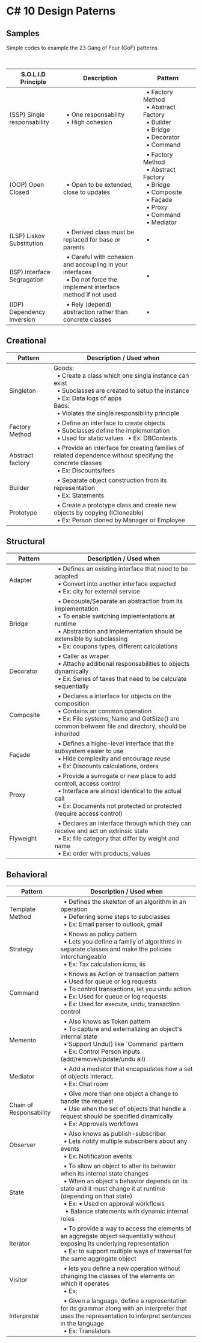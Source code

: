 ﻿# C# 10 Design Paterns 

## Samples
Simple codes to example the 23 Gang of Four (GoF) patterns

<br>
<table>
   <thead>
      <tr>
         <th>S.O.L.I.D Principle</th>
         <th>Description</th>
         <th>Pattern</th>
      </tr>
   </thead>
   <tbody>
    <tr>
        <td width="200">(SSP) Single responsability</td>
        <td width="500">
        &nbsp;&nbsp;▪ One responsability<br>
        &nbsp;&nbsp;▪ High cohesion<br>
        </td>
        <td width="200">
        &nbsp;&nbsp;▪ Factory Method<br>
        &nbsp;&nbsp;▪ Abstract Factory<br>
        &nbsp;&nbsp;▪ Builder<br>
        &nbsp;&nbsp;▪ Bridge<br>
        &nbsp;&nbsp;▪ Decorator<br>
        &nbsp;&nbsp;▪ Command<br>
        </td>
    </tr>
    <tr>
        <td width="200">(OOP) Open Closed</td>
        <td width="500">
        &nbsp;&nbsp;▪ Open to be extended, close to updates<br>
        </td>
        <td width="300">
        &nbsp;&nbsp;▪ Factory Method<br>
        &nbsp;&nbsp;▪ Abstract Factory<br>
        &nbsp;&nbsp;▪ Bridge<br>
        &nbsp;&nbsp;▪ Composite<br>
        &nbsp;&nbsp;▪ Façade<br>
        &nbsp;&nbsp;▪ Proxy<br>
        &nbsp;&nbsp;▪ Command<br>
        &nbsp;&nbsp;▪ Mediator<br>
        </td>
    </tr>
    <tr>
        <td width="200">(LSP) Liskov Substitution</td>
        <td width="500">
        &nbsp;&nbsp;▪ Derived class must be replaced for base or parents<br>
        </td>
        <td width="200">
        &nbsp;&nbsp;▪ <br>
        </td>
    </tr>
    <tr>
        <td width="200">(ISP) Interface Segragation</td>
        <td width="500">
        &nbsp;&nbsp;▪ Careful with cohesion and accoupling in your interfaces<br>
        &nbsp;&nbsp;▪ Do not force the implement interface method if not used<br>
        </td>
        <td width="200">
        &nbsp;&nbsp;▪ <br>
        </td>
    </tr>
    <tr>
        <td width="200">(IDP) Dependency Inversion</td>
        <td width="500">
        &nbsp;&nbsp;▪ Rely (depend) abstraction rather than concrete classes<br>
        </td>
        <td width="200">
        &nbsp;&nbsp;▪ <br>
        </td>
    </tr>
   </tbody>
</table>


## Creational

<table>
   <thead>
      <tr>
         <th>Pattern</th>
         <th>Description / Used when</th>
      </tr>
   </thead>
   <tbody>
      <tr>
         <td width="150">Singleton</td>
         <td width="800">
          Goods:<br>
          &nbsp;&nbsp;▪ Create a class which one singla instance can exist<br>
          &nbsp;&nbsp;▪ Subclasses are created to setup the instance<br>
          &nbsp;&nbsp;▪ Ex: Data logs of apps<br>
          Bads:<br>
          &nbsp;&nbsp;▪ Violates the single responsibility principle<br>
         </td>
      <tr>
         <td width="150">Factory Method</td>
         <td width="800">
         &nbsp;&nbsp;▪ Define an interface to create objects<br>
         &nbsp;&nbsp;▪ Subclasses define the implementation<br>
         &nbsp;&nbsp;▪ Used for static values
         &nbsp;&nbsp;▪ Ex: DBContexts 
         </td>
      </tr>
      <tr>
         <td width="150">Abstract factory</td>
         <td width="800">
         &nbsp;&nbsp;▪ Provide an interface for creating families of related dependence without specifyng the concrete classes<br>
         &nbsp;&nbsp;▪ Ex: Discounts/fees<br>
         </td>
      </tr>
      <tr>
         <td width="150">Builder</td>
         <td width="800">
         &nbsp;&nbsp;▪ Separate object construction from its representation<br>
         &nbsp;&nbsp;▪ Ex: Statements<br>
         </td>
      </tr>
      <tr>
         <td width="150">Prototype</td>
         <td width="800">
            &nbsp;&nbsp;▪ Create a prototype class and create new objects by copying (ICloneable)<br>
            &nbsp;&nbsp;▪ Ex: Person cloned by Manager or Employee<br>
         </td>
      </tr>      
   </tbody>
</table>
</body>



## Structural

<table>
   <thead>
      <tr>
         <th>Pattern</th>
         <th>Description / Used when</th>
      </tr>
   </thead>
   <tbody>
      <tr>
         <td width="150">Adapter</td>
         <td width="800">            
            &nbsp;&nbsp;▪ Defines an existing interface that need to be adapted<br>
            &nbsp;&nbsp;▪ Convert into another interface expected<br>
            &nbsp;&nbsp;▪ Ex: city for external service<br>
         </td>
      <tr>
         <td width="150">Bridge</td>
         <td width="800">
            &nbsp;&nbsp;▪ Decouple/Separate an abstraction from its implementation<br>
            &nbsp;&nbsp;▪ To enable switching implementations at runtime<br>
            &nbsp;&nbsp;▪ Abstraction and implementation should be extensible by subclassing<br>
            &nbsp;&nbsp;▪ Ex: coupons types, different calculations<br>
         </td>
      </tr>
      <tr>
         <td width="150">Decorator</td>
         <td width="800">
            &nbsp;&nbsp;▪ Caller as wraper<br>
            &nbsp;&nbsp;▪ Attache additional responsabilities to objects dynamically<br>
            &nbsp;&nbsp;▪ Ex: Series of taxes that need to be calculate sequentially<br>
         </td>
      </tr>
      <tr>
         <td width="150">Composite</td>
         <td width="800">
            &nbsp;&nbsp;▪ Declares a interface for objects on the composition<br>
            &nbsp;&nbsp;▪ Contains an common operation<br>
            &nbsp;&nbsp;▪ Ex: File systems, Name and GetSize() are common between file and directory, should be inherited<br>
         </td>
      </tr>
      <tr>
         <td width="150">Façade</td>
         <td width="800">            
            &nbsp;&nbsp;▪ Defines a highe-level interface that the subsystem easier to use <br>
            &nbsp;&nbsp;▪ Hide complexity and encourage reuse<br>
            &nbsp;&nbsp;▪ Ex: Discounts calculations, orders<br>
         </td>
      </tr>      
      <tr>
         <td width="150">Proxy</td>
         <td width="800">            
            &nbsp;&nbsp;▪ Provide a surrogate or new place to add controll, access control<br>
            &nbsp;&nbsp;▪ Interface are almost identical to the actual call<br>
            &nbsp;&nbsp;▪ Ex: Documents not protected or protected (require access control)<br>
         </td>
      </tr>      
      <tr>
         <td width="150">Flyweight</td>
         <td width="800">         
            &nbsp;&nbsp;▪ Declares an interface through which they can receive and act on extrinsic state<br>
            &nbsp;&nbsp;▪ Ex: file category that differ by weight and name<br>
            &nbsp;&nbsp;▪ Ex: order with products, values<br>
         </td>
      </tr>      
   </tbody>
</table>
</body>


## Behavioral

<table>
   <thead>
      <tr>
         <th>Pattern</th>
         <th>Description / Used when</th>
      </tr>
   </thead>
   <tbody>
      <tr>
         <td width="150">Template Method</td>
         <td width="800">            
            &nbsp;&nbsp;▪ Defines the skeleton of an algorithm in an operation<br>
            &nbsp;&nbsp;▪ Deferring some steps to subclasses<br>
            &nbsp;&nbsp;▪ Ex: Email parser to outlook, gmail<br>
         </td>
      <tr>
         <td width="150">Strategy</td>
         <td width="800">
            &nbsp;&nbsp;▪ Knows as policy pattern<br>
            &nbsp;&nbsp;▪ Lets you define a family of algorithms in separate classes and make the policies interchangeable<br>
            &nbsp;&nbsp;▪ Ex: Tax calculation icms, iis<br>         
         </td>
      </tr>
      <tr>
         <td width="150">Command</td>
         <td width="800">
            &nbsp;&nbsp;▪ Knows as Action or transaction pattern<br>
            &nbsp;&nbsp;▪ Used for queue or log requests<br>
            &nbsp;&nbsp;▪ To control transactions, let you undu action<br>
            &nbsp;&nbsp;▪ Ex: Used for queue or log requests<br>         
            &nbsp;&nbsp;▪ Ex: Used for execute, undu, transaction control<br>
         </td>
      </tr>
      <tr>
         <td width="150">Memento</td>
         <td width="800">
            &nbsp;&nbsp;▪ Also knows as Token pattern<br>
            &nbsp;&nbsp;▪ To capture and externalizing an object's internal state<br>
            &nbsp;&nbsp;▪ Support Undu() like `Command` parttern<br>
            &nbsp;&nbsp;▪ Ex: Control Person inputs (add/remove/update/undu all)<br>         
         </td>
      </tr>
      <tr>
         <td width="150">Mediator</td>
         <td width="800">            
            &nbsp;&nbsp;▪ Add a mediator that encapsulates how a set of objects interact.<br>
            &nbsp;&nbsp;▪ Ex: Chat room<br>
         </td>
      </tr>      
      <tr>
         <td width="150">Chain of Responsability</td>            
         <td width="800">            
            &nbsp;&nbsp;▪ Give more than one object a change to handle the request<br>
            &nbsp;&nbsp;▪ Use when the set of objects that handle a request should be specified dinamically<br>
            &nbsp;&nbsp;▪ Ex: Approvals workflows<br>         
         </td>
      </tr>      
      <tr>
         <td width="150">Observer</td>
         <td width="800">         
            &nbsp;&nbsp;▪ Also knows as publish-subscriber<br>
            &nbsp;&nbsp;▪ Lets notify multiple subscribers about any events<br>            
            &nbsp;&nbsp;▪ Ex: Notification events<br>         
         </td>
      </tr>      
      <tr>
         <td width="150">State</td>            
         <td width="800">          
            &nbsp;&nbsp;▪ To allow an object to alter its behavior when its internal state changes<br>
            &nbsp;&nbsp;▪ When an object's behavior depends on its state and it must change it at runtime (depending on that state)<br>
            &nbsp;&nbsp;▪ Ex: ▪ Used on approval workflows <br>
            &nbsp;&nbsp;      ▪ Balance statements with dynamic internal roles <br>
         </td>
      </tr>      
      <tr>
         <td width="150">Iterator</td>
         <td width="800">         
            &nbsp;&nbsp;▪ To provide a way to access the elements of an aggregate object sequentially without exposing its underlying representation<br>
            &nbsp;&nbsp;▪ Ex: to support multiple ways of traversal for the same aggregate object<br>
         </td>
      </tr>      
      <tr>
         <td width="150">Visitor</td>            
         <td width="800">            
            &nbsp;&nbsp;▪ lets you define a new operation without changing the classes of the elements on which it operates<br>
            &nbsp;&nbsp;▪ Ex: <br>
         </td>
      </tr>      
      <tr>
         <td width="150">Interpreter</td>            
         <td width="800">            
            &nbsp;&nbsp;▪ Given a language, define a representation for its grammar along with an interpreter that uses the representation to interpret sentences in the language<br>
            &nbsp;&nbsp;▪ Ex: Translators<br>
         </td>
      </tr>      
   </tbody>
</table>
</body>

